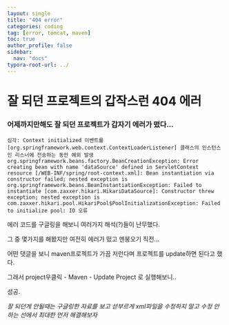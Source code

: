 ```yaml
---
layout: single
title: "404 error"
categories: coding
tag: [error, tomcat, maven]
toc: true
author_profile: false
sidebar:
  nav: "docs"
typora-root-url: ../
---
```


# 잘 되던 프로젝트의 갑작스런 404 에러

### 어제까지만해도 잘 되던 프로젝트가 갑자기 에러가 떴다...

```
심각: Context initialized 이벤트를 [org.springframework.web.context.ContextLoaderListener] 클래스의 인스턴스인 리스너에 전송하는 동안 예외 발생
org.springframework.beans.factory.BeanCreationException: Error creating bean with name 'dataSource' defined in ServletContext resource [/WEB-INF/spring/root-context.xml]: Bean instantiation via constructor failed; nested exception is org.springframework.beans.BeanInstantiationException: Failed to instantiate [com.zaxxer.hikari.HikariDataSource]: Constructor threw exception; nested exception is com.zaxxer.hikari.pool.HikariPool$PoolInitializationException: Failed to initialize pool: IO 오류
```

에러 코드를 구글링을 해보니 여러가지 해석(?)들이 난무했다.

그 중 몇가지를 해봤지만 여전히 에러가 떴고 멘붕오기 직전...

어떤 댓글을 보니 maven프로젝트가 가끔 저런다며 프로젝트를 update하면 된다고 했다. 

그래서 project우클릭 - Maven - Update Project 로 실행해보니.. 



성공.

*잘 되던게 안될때는 구글링한 자료를 보고 섣부르게 xml파일을 수정하지 말고 수정 안하는 선에서 최대한 먼저 해결해보자*

